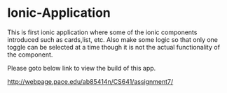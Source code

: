 # Ionic-Application
This is first ionic application where some of the ionic components introduced such as cards,list, etc.
Also make some logic so that only one toggle can be selected at a time though it is not the actual functionality of the component.

Please goto below link to view the build of this app.

http://webpage.pace.edu/ab85414n/CS641/assignment7/

